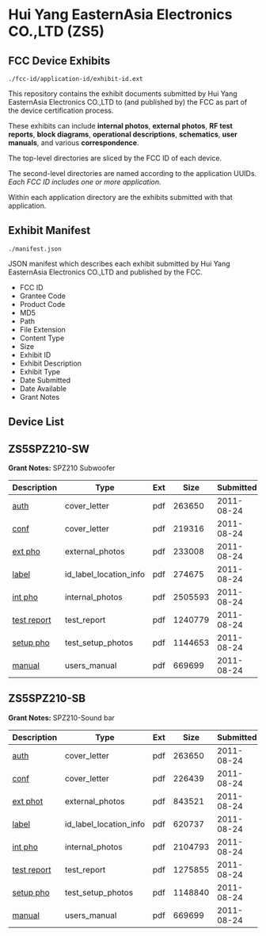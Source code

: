 # Hui Yang EasternAsia Electronics CO.,LTD (ZS5)
## FCC Device Exhibits

```
./fcc-id/application-id/exhibit-id.ext
```

This repository contains the exhibit documents submitted by Hui Yang EasternAsia Electronics CO.,LTD to (and published by) the FCC as part of the device certification process.

These exhibits can include **internal photos**, **external photos**, **RF test reports**, **block diagrams**, **operational descriptions**, **schematics**, **user manuals**, and various **correspondence**.

The top-level directories are sliced by the FCC ID of each device.

The second-level directories are named according to the application UUIDs. *Each FCC ID includes one or more application.*

Within each application directory are the exhibits submitted with that application. 

## Exhibit Manifest

```
./manifest.json
```

JSON manifest which describes each exhibit submitted by Hui Yang EasternAsia Electronics CO.,LTD and published by the FCC.

- FCC ID
- Grantee Code
- Product Code
- MD5
- Path
- File Extension
- Content Type
- Size
- Exhibit ID
- Exhibit Description
- Exhibit Type
- Date Submitted
- Date Available
- Grant Notes

## Device List
## ZS5SPZ210-SW
**Grant Notes:** SPZ210 Subwoofer

| Description | Type | Ext | Size | Submitted | Available |
| ----------- | ---- | --- | ---- | --------- | --------- |
| [auth](ZS5SPZ210-SW/08c3589a51284e23234fd053b0f9f816/1528406.pdf) | cover_letter | pdf | 263650 | 2011-08-24 | 2011-08-29 |
| [conf](ZS5SPZ210-SW/08c3589a51284e23234fd053b0f9f816/1528419.pdf) | cover_letter | pdf | 219316 | 2011-08-24 | 2011-08-29 |
| [ext pho](ZS5SPZ210-SW/08c3589a51284e23234fd053b0f9f816/1528423.pdf) | external_photos | pdf | 233008 | 2011-08-24 | 2011-08-29 |
| [label](ZS5SPZ210-SW/08c3589a51284e23234fd053b0f9f816/1528424.pdf) | id_label_location_info | pdf | 274675 | 2011-08-24 | 2011-08-29 |
| [int pho](ZS5SPZ210-SW/08c3589a51284e23234fd053b0f9f816/1528422.pdf) | internal_photos | pdf | 2505593 | 2011-08-24 | 2011-08-29 |
| [test report](ZS5SPZ210-SW/08c3589a51284e23234fd053b0f9f816/1528420.pdf) | test_report | pdf | 1240779 | 2011-08-24 | 2011-08-29 |
| [setup pho](ZS5SPZ210-SW/08c3589a51284e23234fd053b0f9f816/1528421.pdf) | test_setup_photos | pdf | 1144653 | 2011-08-24 | 2011-08-29 |
| [manual](ZS5SPZ210-SW/08c3589a51284e23234fd053b0f9f816/1528416.pdf) | users_manual | pdf | 669699 | 2011-08-24 | 2011-08-29 |
## ZS5SPZ210-SB
**Grant Notes:** SPZ210-Sound bar

| Description | Type | Ext | Size | Submitted | Available |
| ----------- | ---- | --- | ---- | --------- | --------- |
| [auth](ZS5SPZ210-SB/c4164395acd6f062c8dace0963203e61/1528406.pdf) | cover_letter | pdf | 263650 | 2011-08-24 | 2011-08-29 |
| [conf](ZS5SPZ210-SB/c4164395acd6f062c8dace0963203e61/1528407.pdf) | cover_letter | pdf | 226439 | 2011-08-24 | 2011-08-29 |
| [ext phot](ZS5SPZ210-SB/c4164395acd6f062c8dace0963203e61/1528417.pdf) | external_photos | pdf | 843521 | 2011-08-24 | 2011-08-29 |
| [label](ZS5SPZ210-SB/c4164395acd6f062c8dace0963203e61/1528415.pdf) | id_label_location_info | pdf | 620737 | 2011-08-24 | 2011-08-29 |
| [int pho](ZS5SPZ210-SB/c4164395acd6f062c8dace0963203e61/1528410.pdf) | internal_photos | pdf | 2104793 | 2011-08-24 | 2011-08-29 |
| [test report](ZS5SPZ210-SB/c4164395acd6f062c8dace0963203e61/1528408.pdf) | test_report | pdf | 1275855 | 2011-08-24 | 2011-08-29 |
| [setup pho](ZS5SPZ210-SB/c4164395acd6f062c8dace0963203e61/1528409.pdf) | test_setup_photos | pdf | 1148840 | 2011-08-24 | 2011-08-29 |
| [manual](ZS5SPZ210-SB/c4164395acd6f062c8dace0963203e61/1528416.pdf) | users_manual | pdf | 669699 | 2011-08-24 | 2011-08-29 |
